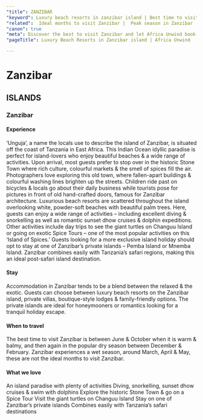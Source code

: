 ```yaml
---
"title": ZANZIBAR
"keyword": Luxury beach resorts in zanzibar island | Best time to visit Zanzibar
"related":  Ideal months to visit Zanzibar |  Peak season in Zanzibar | Weather guide for Zanzibar visit | Recommended time for a trip to Zanzibar | Seasonal highlights in Zanzibar
"canon": true
"meta": Discover the best to visit Zanzibar and let Africa Unwind book your luxury beach resort in Zanzibar or any of the gorgeous African islands. Get in touch.
"pageTitle": Luxury Beach Resorts in Zanzibar island | Africa Unwind

---
```


# Zanzibar
## ISLANDS
### Zanzibar

#### Experience
‘Unguja’, a name the locals use to describe the island of Zanzibar, is situated off the coast of Tanzania in East Africa. This Indian Ocean idyllic paradise is perfect for island-lovers who enjoy beautiful beaches &amp; a wide range of activities.
Upon arrival, most guests prefer to stop over in the historic Stone Town where rich culture, colourful markets &amp; the smell of spices fill the air. Photographers love exploring this old town, where fallen-apart buildings &amp; colourful washing lines brighten up the streets.
Children ride past on bicycles &amp; locals go about their daily business while tourists pose for pictures in front of old hand-crafted doors, famous for Zanzibar architecture.
Luxurious beach resorts are scattered throughout the island overlooking white, powder-soft beaches with beautiful palm trees. Here, guests can enjoy a wide range of activities – including excellent diving &amp; snorkelling as well as romantic sunset dhow cruises &amp; dolphin expeditions.
Other activities include day trips to see the giant turtles on Changuu Island or going on exotic Spice Tours – one of the most popular activities on this ‘Island of Spices.’
Guests looking for a more exclusive island holiday should opt to stay at one of Zanzibar’s private islands – Pemba Island or Mnemba Island.
Zanzibar combines easily with Tanzania’s safari regions, making this an ideal post-safari island destination.

#### Stay
Accommodation in Zanzibar tends to be a blend between the relaxed &amp; the exotic. Guests can choose between luxury beach resorts on the Zanzibar island, private villas, boutique-style lodges &amp; family-friendly options.
The private islands are ideal for honeymooners or romantics looking for a tranquil holiday escape.

#### When to travel
The best time to visit Zanzibar is between June &amp; October when it is warm &amp; balmy, and then again in the popular dry season between December &amp; February. Zanzibar experiences a wet season, around March, April &amp; May, these are not the ideal months to visit Zanzibar.


#### What we love
An island paradise with plenty of activities
Diving, snorkelling, sunset dhow cruises &amp; swim with dolphins
Explore the historic Stone Town & go on a Spice Tour
Visit the giant turtles on Changuu Island
Stay on one of Zanzibar’s private islands
Combines easily with Tanzania’s safari destinations